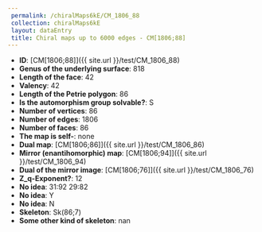 ```yaml
--- 
 permalink: /chiralMaps6kE/CM_1806_88 
 collection: chiralMaps6kE
 layout: dataEntry
 title: Chiral maps up to 6000 edges - CM[1806;88]
---
```


- **ID**: [CM[1806;88]]({{ site.url }}/test/CM_1806_88)
- **Genus of the underlying surface**: 818
- **Length of the face**: 42
- **Valency**: 42
- **Length of the Petrie polygon**: 86
- **Is the automorphism group solvable?**: S
- **Number of vertices**: 86
- **Number of edges**: 1806
- **Number of faces**: 86
- **The map is self-**: none
- **Dual map**: [CM[1806;86]]({{ site.url }}/test/CM_1806_86)
- **Mirror (enantihomorphic) map**: [CM[1806;94]]({{ site.url }}/test/CM_1806_94)
- **Dual of the mirror image**: [CM[1806;76]]({{ site.url }}/test/CM_1806_76)
- **Z_q-Exponent?**: 12
- **No idea**:  31:92 29:82
- **No idea**: Y
- **No idea**: N
- **Skeleton**: Sk(86;7)
- **Some other kind of skeleton**: nan
